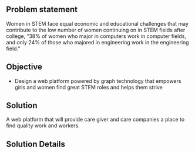 ## Problem statement
Women in STEM face equal economic and educational challenges that may contribute to the low number of women continuing on in STEM fields after college, “38% of women who major in computers work in computer fields, and only 24% of those who majored in engineering work in the engineering field.” 

## Objective
- Design a web platform powered by graph technology that empowers girls and women find great STEM roles and helps them strive

## Solution
A web platform that will provide care giver and care companies a place to find quality work and workers.

## Solution Details



